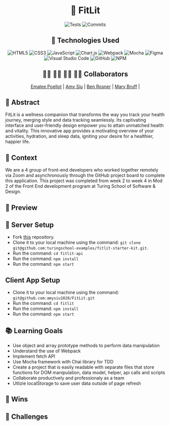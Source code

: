 <div align="center">
  
# 💪 FitLit 
![Tests](https://badgen.net/badge/tests/passing/green?icon=github)
![Commits](https://badgen.net/github/last-commit/amysiu1028/FitLit?icon=github)

## 💾 Technologies Used
![HTML5](https://img.shields.io/badge/html5-%23E34F26.svg?style=for-the-badge&logo=html5&logoColor=white)
![CSS3](https://img.shields.io/badge/css3-%231572B6.svg?style=for-the-badge&logo=css3&logoColor=white)
![JavaScript](https://img.shields.io/badge/javascript-%23323330.svg?style=for-the-badge&logo=javascript&logoColor=%23F7DF1E)
![Chart.js](https://img.shields.io/badge/chart.js-F5788D.svg?style=for-the-badge&logo=chart.js&logoColor=white)
![Webpack](https://img.shields.io/badge/webpack-%238DD6F9.svg?style=for-the-badge&logo=webpack&logoColor=black)
![Mocha](https://img.shields.io/badge/-mocha-%238D6748?style=for-the-badge&logo=mocha&logoColor=white)
![Figma](https://img.shields.io/badge/figma-%23F24E1E.svg?style=for-the-badge&logo=figma&logoColor=white)
![Visual Studio Code](https://img.shields.io/badge/Visual%20Studio%20Code-0078d7.svg?style=for-the-badge&logo=visual-studio-code&logoColor=white)
![GitHub](https://img.shields.io/badge/github-%23121011.svg?style=for-the-badge&logo=github&logoColor=white)
![NPM](https://img.shields.io/badge/NPM-%23CB3837.svg?style=for-the-badge&logo=npm&logoColor=white)

## 👩‍💻 👩‍💻 👨‍💻 👩‍💻 Collaborators
[Emalee Poellot](https://github.com/em2396)  | 
[Amy Siu](https://github.com/amysiu1028) | 
[Ben Rosner](https://github.com/ben-rosner-williamsburg) | 
[Mary Bruff](https://github.com/MaryBruff)  |  

</div>

## 💭 Abstract

FitLit is a wellness companion that transforms the way you track your health journey, merging style and data tracking seamlessly. Its captivating interface and user-friendly design empower you to attain unmatched health and vitality. This innovative app provides a motivating overview of your activities, hydration, and sleep data, igniting your desire for a healthier, happier life.

## 📝  Context
We are a 4 group of front-end developers who worked together remotely via Zoom and asynchronously through the GitHub project board to complete this application. This project was completed from week 2 to week 4 in Mod 2 of the Front End development program at Turing School of Software & Design. 

## 🎥 Preview 



## 🔌 Server Setup
- Fork [this](https://github.com/turingschool-examples/fitlit-starter-kit.git) repository. 
- Clone it to your local machine using the command: `git clone git@github.com:turingschool-examples/fitlit-starter-kit.git`.
- Run the command: `cd fitlit-api`
- Run the command: `npm install`
- Run the command: `npm start`

## Client App Setup
- Clone it to your local machine using the command: `git@github.com:amysiu1028/FitLit.git`
- Run the command: `cd fitlit`
- Run the command: `npm install`
- Run the command: `npm start`

## 📚 Learning Goals
- Use object and array prototype methods to perform data manipulation
- Understand the use of Webpack
- Implement fetch API
- Use Mocha framework with Chai library for TDD
- Create a project that is easily readable with separate files that store functions for DOM manipulation, data model, helper, api calls and scripts
- Collaborate productively and professionaly as a team
- Utlizie localStorage to save user data outside of page refresh


## 🥇 Wins


## 🚧 Challenges

